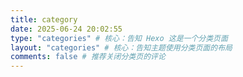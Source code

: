 ```yaml
---
title: category
date: 2025-06-24 20:02:55
type: "categories" # 核心：告知 Hexo 这是一个分类页面
layout: "categories" # 核心：告知主题使用分类页面的布局
comments: false # 推荐关闭分类页的评论
---
```

